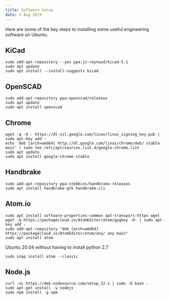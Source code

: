 ```yaml
---
title: Software Setup
date: 3 Aug 2019
---
```


Here are some of the key steps to installing some useful engineering
software on Ubuntu.

## KiCad

```
sudo add-apt-repository --yes ppa:js-reynaud/kicad-5.1
sudo apt update
sudo apt install --install-suggests kicad
```

## OpenSCAD

```
sudo add-apt-repository ppa:openscad/releases
sudo apt update
sudo apt install openscad
```

## Chrome

```
wget -q -O - https://dl-ssl.google.com/linux/linux_signing_key.pub | sudo apt-key add -
echo 'deb [arch=amd64] http://dl.google.com/linux/chrome/deb/ stable main' | sudo tee /etc/apt/sources.list.d/google-chrome.list
sudo apt update 
sudo apt install google-chrome-stable
```

## Handbrake

```
sudo add-apt-repository ppa:stebbins/handbrake-releases
sudo apt install handbrake-gtk handbrake-cli
```

## Atom.io

```
sudo apt install software-properties-common apt-transport-https wget
wget -q https://packagecloud.io/AtomEditor/atom/gpgkey -O- | sudo apt-key add -
sudo add-apt-repository "deb [arch=amd64] https://packagecloud.io/AtomEditor/atom/any/ any main"
sudo apt install atom
```

Ubuntu 20.04 without having to install python 2.7

```
sudo snap install atom --classic
```

## Node.js

```
curl -sL https://deb.nodesource.com/setup_12.x | sudo -E bash -
sudo apt-get install -y nodejs
sudo npm install -g npm
```
